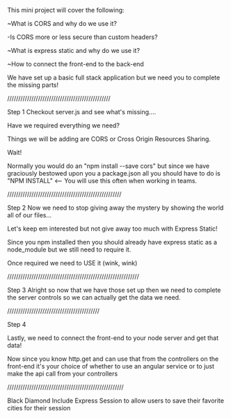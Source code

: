 This mini project will cover the following:

~What is CORS and why do we use it?

-Is CORS more or less secure than custom headers?

~What is express static and why do we use it?

~How to connect the front-end to the back-end

We have set up a basic full stack application but we need you to complete the missing parts!

///////////////////////////////////////////////

Step 1 Checkout server.js and see what's missing....

Have we required everything we need?

Things we will be adding are CORS or Cross Origin Resources Sharing.

Wait!

Normally you would do an "npm install --save cors" but since we have graciously bestowed upon you a package.json all you should have to do is "NPM INSTALL" <-- You will use this often when working in teams.

////////////////////////////////////////////////////

Step 2 Now we need to stop giving away the mystery by showing the world all of our files...

Let's keep em interested but not give away too much with Express Static!

Since you npm installed then you should already have express static as a node_module but we still need to require it.

Once required we need to USE it (wink, wink)

////////////////////////////////////////////////////////////

Step 3 Alright so now that we have those set up then we need to complete the server controls so we can actually get the data we need.

//////////////////////////////////////////

Step 4

Lastly, we need to connect the front-end to your node server and get that data!

Now since you know http.get and can use that from the controllers on the front-end it's your choice of whether to use an angular service or to just make the api call from your controllers

/////////////////////////////////////////////////////

Black Diamond Include Express Session to allow users to save their favorite cities for their session
